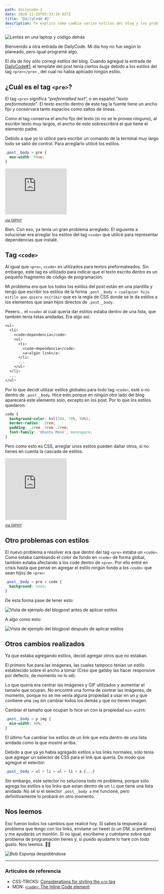 ```yaml
---
path: dailycode-2
date: 2020-11-26T05:33:19.837Z
title: 'DailyCode #2'
description: Te explico cómo cambie varios estilos del blog y los problemas que encontré
---
```

![Lentes en una laptop y código detrás](/assets/welcome-blog.jpeg)

Bienvenido a otra entrada de DailyCode. Mi día hoy no fue según lo planeado, pero igual programé algo.

El día de hoy sólo corregí estilos del blog. Cuando agregué la entrada de [DailyCode#1](https://juansifontez.netlify.app/blog/dailycode-1/), el template del post tenía ciertos _bugs_ debido a los estilos del tag `<pre></pre>` , del cual no había aplicado ningún estilo.

## ¿Cuál es el tag `<pre>`?

El tag `<pre>` significa “_preformatted text_”, o en español "_texto preformateado_". El texto escrito dentro de este tag la fuente tiene un ancho fijo y conservará tanto espacios como saltos de lineas.

Como el tag conserva el ancho fijo del texto (si no se le provee ninguno), al escribir texto muy largos, el ancho de este sobrescribirá el que tiene el elemento padre.

Debido a que yo lo utilicé para escribir un comando de la terminal muy largo todo se salió de control. Para arreglarlo utilicé los estilos.

```CSS
.post__body > pre {
  max-width: 59vw;
}
```

<div style="width:40%;height:0;padding-bottom:30%;position:relative;"><iframe src="https://giphy.com/embed/1gUWdf8Z8HCxpM8cUR" width="100%" height="100%" style="position:absolute" frameBorder="0" class="giphy-embed" allowFullScreen></iframe></div><small><p><a href="https://giphy.com/gifs/ariana-grande-thank-u-next-you-1gUWdf8Z8HCxpM8cUR">via GIPHY</a></p></small>

Bien. Con eso, ya tenía un gran problema arreglado. El siguiente a solucionar era arreglar los estilos del tag `<code>` que utilicé para representar dependencias que instalé.

## Tag `<code>`

Al igual que `<pre>`, `<code>` es utilizados para textos preformateados. Sin embargo, este tag es utilizado para indicar que el texto escrito dentro es un pequeño fragmento de código de programación.

Mi problema era que los todos los estilos del post están en una plantilla y tengo que escribir los estilos de la forma `.post__body > cualquier hijo estilo que quiera escribir` que es la regla de CSS donde se le da estilos a los elementos que sean hijos directos de `.post__body`.

Peeero... el `<code>` al cual quería dar estilos estaba dentro de una lista, que también tenía listas anidadas. Era algo así:

```CSS
<ul>
  <li>
    <code>dependencia</code>
    <ul>
      <li>
        <code>dependencia</code>
        <a>algún link</a>
      </li>
      ...
    </ul>
  </li>
  ...
</ul>
```

Por lo que decidí utilizar estilos globales para todo tag `<code>`, esté o no dentro de `.post__body`. Hice esto porque en ningún otro lado del blog aparecerá este elemento solo, excepto en los post. Por lo que los estilos quedaron:

```css
code {
  background-color: hsl(340, 70%, 90%);
  border-radius: .2rem;
  padding: .1rem .3rem .2rem;
  font-family: 'Ubuntu Mono', monospace;
}
```

Pero como esto es CSS, arreglar unos estilos pueden dañar otros, si no tienes en cuenta la cascada de estilos.

<div style="width:40%;height:0;padding-bottom:40%;position:relative;"><iframe src="https://giphy.com/embed/13FrpeVH09Zrb2" width="100%" height="100%" style="position:absolute" frameBorder="0" class="giphy-embed" allowFullScreen></iframe></div><small><p><a href="https://giphy.com/gifs/css-13FrpeVH09Zrb2">via GIPHY</a></p></small>

## Otro problemas con estilos

El nuevo problema a resolver era que dentro del tag `<pre>` estaba un `<code>`. Como estaba cambiando el color de fondo en `<code>` de forma global, también estaba afectando a los code dentro de `<pre>`. Por ello entré en crisis hasta que pensé en agregar el estilo ningún fondo a los `<code>` que sean hijos de `<pre>`:

```css
.post__body > pre > code {
  background: none;
}
```

De esta forma pase de tener esto:

![Vista de ejemplo del blogpost antes de aplicar estilos](https://www.notion.so/image/https%3A%2F%2Fs3-us-west-2.amazonaws.com%2Fsecure.notion-static.com%2F36490fad-2c55-4954-9567-561231a17543%2FUntitled.png?table=block&id=a26b0ae5-8455-4b2a-bb2b-4f3507ea7b74&width=3030&userId=fd87b3a4-d13b-4aae-9095-8690d779fed7&cache=v2)

A algo como esto:

![Vista de ejemplo del blogpost después de aplicar estilos](https://www.notion.so/image/https%3A%2F%2Fs3-us-west-2.amazonaws.com%2Fsecure.notion-static.com%2F50eaf939-93eb-419e-8ee6-918ef21869a3%2FUntitled.png?table=block&id=1e06b8e4-092c-4eae-b8f8-b74558816c8e&width=3030&userId=fd87b3a4-d13b-4aae-9095-8690d779fed7&cache=v2)

## Otros cambios realizados

Ya que estaba agregando estilos, decidí agregar otros que no estaban.

El primero fue para las imágenes, las cuales tampoco tenían un estilo establecido sobre el ancho a tomar (Creo que gatsby las hacer responsive por defecto, de momento no lo sé).

Lo que quería era centrar las imágenes y GIF utilizados y aumentar el tamaño que ocupan. No encontré una forma de centrar las imágenes, de momento, porque no se me venía alguna propiedad a usar en un `p` que contiene una `img` sin cambiar todos los demás `p` que no tienen imagen.

Cambiar el tamaño que ocupan lo hice un con la propiedad `min-width`:

```css
.post__body > p img {
  min-width: 40%;
}
```

El último fue cambiar los estilos de un link que esta dentro de una lista anidada como la que mostré arriba.

Debido a que ya yo había agregado estilos a los links normales, sólo tenía que agregar un selector de CSS para el link que quería. De modo que agregué el selector:

```css
.post__body > ul > li > ul > li > a {...}
```

Sin embargo, este selector no soluciona todo mi problema, porque sólo agrega los estilos a los links que estan dentro de un `li` que tiene una lista anidada. No sé si el selector `.post__body a` me funcione, pero definitivamente lo probaré en otro momento.

## Nos leemos

Eso fueron todos los cambios que realicé hoy. Si sabes la respuesta al problema que tengo con los links, envíame un tweet (o un DM, si prefieres) y me ayudarás un montón. Si no igual, escríbeme y cuéntame sobre qué problema de programación tienes y, si puedo ayudarte lo haré con todo gusto. Nos leemos. 👋🏼

![Bob Esponja despidiéndose](/assets/cya.gif)

- - -

### Artículos de referencia

* CSS-TRICKS: [Considerations for styling the `pre` tag](https://css-tricks.com/considerations-styling-pre-tag/)
* MDN: [`<code>`: The Inline Code element](https://developer.mozilla.org/en-US/docs/Web/HTML/Element/code)
